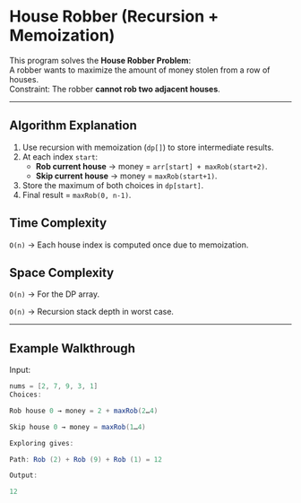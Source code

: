 # House Robber (Recursion + Memoization)

This program solves the **House Robber Problem**:  
A robber wants to maximize the amount of money stolen from a row of houses.  
Constraint: The robber **cannot rob two adjacent houses**.

---

## Algorithm Explanation

1. Use recursion with memoization (`dp[]`) to store intermediate results.
2. At each index `start`:
   - **Rob current house** → money = `arr[start] + maxRob(start+2)`.
   - **Skip current house** → money = `maxRob(start+1)`.
3. Store the maximum of both choices in `dp[start]`.
4. Final result = `maxRob(0, n-1)`.




## Time Complexity

`O(n)` → Each house index is computed once due to memoization.

## Space Complexity
`O(n)` → For the DP array.

`O(n)` → Recursion stack depth in worst case.


---

## Example Walkthrough

Input:
```java
nums = [2, 7, 9, 3, 1]
Choices:

Rob house 0 → money = 2 + maxRob(2…4)

Skip house 0 → money = maxRob(1…4)

Exploring gives:

Path: Rob (2) + Rob (9) + Rob (1) = 12

Output:

12